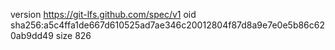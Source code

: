 version https://git-lfs.github.com/spec/v1
oid sha256:a5c4ffa1de667d610525ad7ae346c20012804f87d8a9e7e0e5b86c620ab9dd49
size 826
